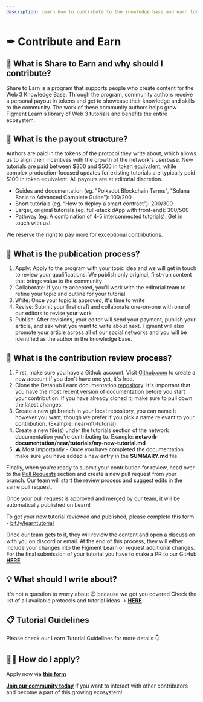 ```yaml
---
description: Learn how to contribute to the knowledge base and earn tokens
---
```


# ✒ Contribute and Earn

## 🤝 What is Share to Earn and why should I contribute?

Share to Earn is a program that supports people who create content for the Web 3 Knowledge Base. Through the program, community authors receive a personal payout in tokens and get to showcase their knowledge and skills to the community. The work of these community authors helps grow Figment Learn's library of Web 3 tutorials and benefits the entire ecosystem.

## 💸 What is the payout structure?

Authors are paid in the tokens of the protocol they write about, which allows us to align their incentives with the growth of the network's userbase. New tutorials are paid between $300 and $500 in token equivalent, while complex production-focused updates for existing tutorials are typically paid $100 in token equivalent. All payouts are at editorial discretion.

* Guides and documentation \(eg. "Polkadot Blockchain Terms", "Solana Basic to Advanced Complete Guide"\): $100/$200
* Short tutorials \(eg. “How to deploy a smart contract”\): $200/$300
* Larger, original tutorials \(eg. full-stack dApp with front-end\): $300/$500
* Pathway \(eg. A combination of 4-5 interconnected tutorials\): Get in touch with us!

We reserve the right to pay more for exceptional contributions.

## 🧩 What is the publication process?

1. Apply: Apply to the program with your topic idea and we will get in touch to review your qualifications. We publish only original, first-run content that brings value to the community  
2. Collaborate: If you're accepted, you'll work with the editorial team to refine your topic and outline for your tutorial 
3. Write: Once your topic is approved, it's time to write  
4. Revise: Submit your first draft and collaborate one-on-one with one of our editors to revise your work  
5. Publish: After revisions, your editor will send your payment, publish your article, and ask what you want to write about next. Figment will also promote your article across all of our social networks and you will be identified as the author in the knowledge base. 

## 📝 What is the contribution review process?

1. First, make sure you have a Github account. Visit [Github.com](http://github.com/) to create a new account if you don't have one yet, it's free.
2. Clone the Datahub Learn documentation [repository](https://github.com/figment-networks/datahub-learn): It's important that you have the most recent version of documentation before you start your contribution. If you have already cloned it, make sure to pull down the latest changes.
3. Create a new git branch in your local repository, you can name it however you want, though we prefer if you pick a name relevant to your contribution. \(Example: near-nft-tutorial\).
4. Create a new file\(s\) under the tutorials section of the network documentation you're contributing to. Example: **network-documentation/near/tutorials/my-new-tutorial.md**
5. ⚠ Most Importantly - Once you have completed the documentation make sure you have added a new entry in the **SUMMARY.md** file.

Finally, when you're ready to submit your contribution for review, head over to the [Pull Requests](https://github.com/figment-networks/datahub-learn/pulls) section and create a new pull request from your branch. Our team will start the review process and suggest edits in the same pull request.

Once your pull request is approved and merged by our team, it will be automatically published on Learn!

To get your new tutorial reviewed and published, please complete this form - [bit.ly/learntutorial](http://bit.ly/learntutorial)

Once our team gets to it, they will review the content and open a discussion with you on discord or email. At the end of this process, they will either include your changes into the Figment Learn or request additional changes. For the final submission of your tutorial you have to make a PR to our GitHub [**HERE**](https://github.com/figment-networks/datahub-learn)

## 💡  What should I write about?

It's not a question to worry about 😉 because we got you covered Check the list of all available protocols and tutorial ideas -&gt; [**HERE**](https://www.notion.so/Tutorial-Contribution-Ideas-d8ff9cdc32ca4b58838d81d07eab49bd)

## 📋 Tutorial Guidelines

Please check our Learn Tutorial Guidelines for more details 👇

## 🙋‍♀️ How do I apply?

Apply now via [**this form**](https://forms.gle/v5ksLNBG24cxm1Bs6)

[**Join our community today**](https://discord.gg/fszyM7K) if you want to interact with other contributors and become a part of this growing ecosystem!

